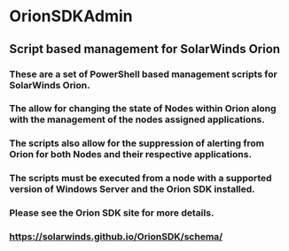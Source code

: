 # OrionSDKAdmin

## Script based management for SolarWinds Orion

### These are a set of PowerShell based management scripts for SolarWinds Orion.
### The allow for changing the state of Nodes within Orion along with the management of the nodes assigned applications.
### The scripts also allow for the suppression of alerting from Orion for both Nodes and their respective applications.
### The scripts must be executed from a node with a supported version of Windows Server and the Orion SDK installed.
### Please see the Orion SDK site for more details.
###
### https://solarwinds.github.io/OrionSDK/schema/